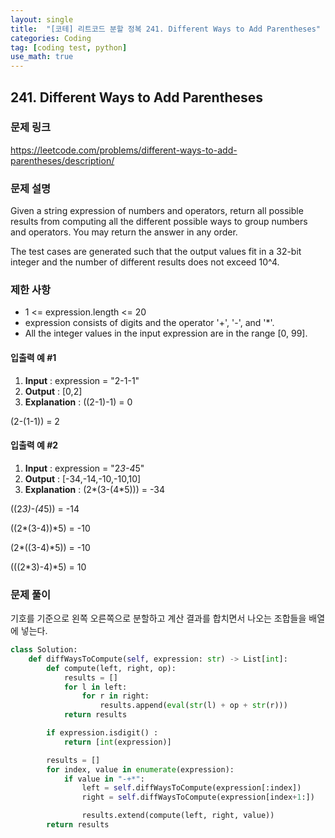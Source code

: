 ```yaml
---
layout: single
title:  "[코테] 리트코드 분할 정복 241. Different Ways to Add Parentheses"
categories: Coding
tag: [coding test, python]
use_math: true
---
```


## 241. Different Ways to Add Parentheses
### 문제 링크
<https://leetcode.com/problems/different-ways-to-add-parentheses/description/>

### 문제 설명
Given a string expression of numbers and operators, return all possible results from computing all the different possible ways to group numbers and operators. You may return the answer in any order.

The test cases are generated such that the output values fit in a 32-bit integer and the number of different results does not exceed 10^4.

### 제한 사항
- 1 <= expression.length <= 20
- expression consists of digits and the operator '+', '-', and '*'.
- All the integer values in the input expression are in the range [0, 99].

#### 입출력 예 #1 
1. **Input** : expression = "2-1-1"
2. **Output** : [0,2]
3. **Explanation** :
((2-1)-1) = 0 

(2-(1-1)) = 2

#### 입출력 예 #2
1. **Input** : expression = "2*3-4*5"
2. **Output** : [-34,-14,-10,-10,10]
3. **Explanation** :
(2*(3-(4*5))) = -34

((2*3)-(4*5)) = -14 

((2*(3-4))*5) = -10 

(2*((3-4)*5)) = -10 

(((2*3)-4)*5) = 10

### 문제 풀이
기호를 기준으로 왼쪽 오른쪽으로 분할하고 계산 결과를 합치면서 나오는 조합들을 배열에 넣는다.


```python
class Solution:
    def diffWaysToCompute(self, expression: str) -> List[int]:
        def compute(left, right, op):
            results = []
            for l in left:
                for r in right:
                    results.append(eval(str(l) + op + str(r)))
            return results

        if expression.isdigit() :
            return [int(expression)]

        results = []
        for index, value in enumerate(expression):
            if value in "-+*":
                left = self.diffWaysToCompute(expression[:index])
                right = self.diffWaysToCompute(expression[index+1:])

                results.extend(compute(left, right, value))
        return results
```
